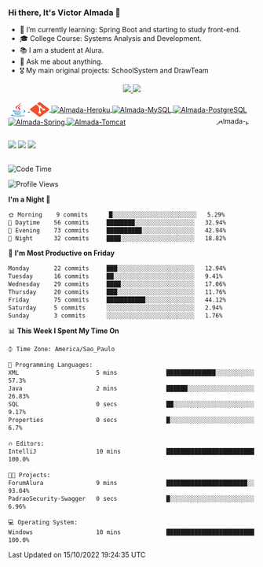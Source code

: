 ### Hi there, It's Victor Almada 👋


- 🌱 I’m currently learning: Spring Boot and starting to study front-end.
- 🎓 College Course: Systems Analysis and Development.
- 📚  I am a student at Alura.
- 💬 Ask me about anything.
- 🎖 My main original projects: SchoolSystem and DrawTeam


<div align="center">
  <a href="https://github.com/Almadavic">
  <img height="180em" src="https://github-readme-stats.vercel.app/api?username=Almadavic&show_icons=true&theme=dracula&include_all_commits=true&count_private=true"/>
  <img height="180em" src="https://github-readme-stats.vercel.app/api/top-langs/?username=Almadavic&layout=compact&langs_count=7&theme=dracula"/>
</div>
<div style="display: inline_block"><br>
  <img align="center" alt="Almada-Java" height="30" width="40" src="https://raw.githubusercontent.com/devicons/devicon/master/icons/java/java-original.svg">
  <img align="center" alt="Almada-Git" height="30" width="40" src="https://raw.githubusercontent.com/devicons/devicon/master/icons/git/git-original.svg">
  <img align="center" alt="Almada-Heroku" height="30" width="40" src="https://cdn.jsdelivr.net/gh/devicons/devicon/icons/heroku/heroku-plain-wordmark.svg" />             
  <img align="center" alt="Almada-MySQL" height="30" width="40" src="https://cdn.jsdelivr.net/gh/devicons/devicon/icons/mysql/mysql-original-wordmark.svg" />
  <img align="center" alt="Almada-PostgreSQL" height="30" width="40" src="https://cdn.jsdelivr.net/gh/devicons/devicon/icons/postgresql/postgresql-plain-wordmark.svg" />
  <img align="center" alt="Almada-Spring" height="30" width="40" src="https://cdn.jsdelivr.net/gh/devicons/devicon/icons/spring/spring-original-wordmark.svg" />
  <img align="center" alt="Almada-Tomcat" height="30" width="40" src="https://cdn.jsdelivr.net/gh/devicons/devicon/icons/tomcat/tomcat-original-wordmark.svg" />
  <img align="right" alt="Almada-pic" height="150" style="border-radius:50px;" src="https://user-images.githubusercontent.com/85299065/185514627-94fcf387-edc6-4c24-88f1-b4873ccd49e9.png">
</div>
  
  ##
 
<div> 
  <a href="https://www.youtube.com/channel/UCUrcUNA90M_ZqLEcQxd3UNA" target="_blank"><img src="https://img.shields.io/badge/YouTube-FF0000?style=for-the-badge&logo=youtube&logoColor=white" target="_blank"></a>
 <a href = "mailto:almadavic@live.com"><img src="https://img.shields.io/badge/-Gmail-%23333?style=for-the-badge&logo=gmail&logoColor=white" target="_blank"></a>
  <a href="https://www.linkedin.com/in/victoralmada/" target="_blank"><img src="https://img.shields.io/badge/-LinkedIn-%230077B5?style=for-the-badge&logo=linkedin&logoColor=white" target="_blank"></a> 
</div>

##

<!--START_SECTION:waka-->
![Code Time](http://img.shields.io/badge/Code%20Time-112%20hrs%2043%20mins-blue)

![Profile Views](http://img.shields.io/badge/Profile%20Views-4-blue)

**I'm a Night 🦉** 

```text
🌞 Morning    9 commits      █░░░░░░░░░░░░░░░░░░░░░░░░   5.29% 
🌆 Daytime    56 commits     ████████░░░░░░░░░░░░░░░░░   32.94% 
🌃 Evening    73 commits     ██████████░░░░░░░░░░░░░░░   42.94% 
🌙 Night      32 commits     ████░░░░░░░░░░░░░░░░░░░░░   18.82%

```
📅 **I'm Most Productive on Friday** 

```text
Monday       22 commits     ███░░░░░░░░░░░░░░░░░░░░░░   12.94% 
Tuesday      16 commits     ██░░░░░░░░░░░░░░░░░░░░░░░   9.41% 
Wednesday    29 commits     ████░░░░░░░░░░░░░░░░░░░░░   17.06% 
Thursday     20 commits     ███░░░░░░░░░░░░░░░░░░░░░░   11.76% 
Friday       75 commits     ███████████░░░░░░░░░░░░░░   44.12% 
Saturday     5 commits      ░░░░░░░░░░░░░░░░░░░░░░░░░   2.94% 
Sunday       3 commits      ░░░░░░░░░░░░░░░░░░░░░░░░░   1.76%

```


📊 **This Week I Spent My Time On** 

```text
⌚︎ Time Zone: America/Sao_Paulo

💬 Programming Languages: 
XML                      5 mins              ██████████████░░░░░░░░░░░   57.3% 
Java                     2 mins              ██████░░░░░░░░░░░░░░░░░░░   26.83% 
SQL                      0 secs              ██░░░░░░░░░░░░░░░░░░░░░░░   9.17% 
Properties               0 secs              █░░░░░░░░░░░░░░░░░░░░░░░░   6.7%

🔥 Editors: 
IntelliJ                 10 mins             █████████████████████████   100.0%

🐱‍💻 Projects: 
ForumAlura               9 mins              ███████████████████████░░   93.04% 
PadraoSecurity-Swagger   0 secs              █░░░░░░░░░░░░░░░░░░░░░░░░   6.96%

💻 Operating System: 
Windows                  10 mins             █████████████████████████   100.0%

```


 Last Updated on 15/10/2022 19:24:35 UTC
<!--END_SECTION:waka-->
